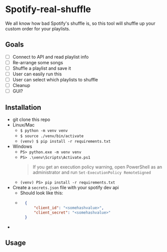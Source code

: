 # Spotify-real-shuffle

We all know how bad Spotify's shuffle is, so this tool will shuffle up your custom order for your playlists.

## Goals
- [ ] Connect to API and read playlist info
- [ ] Re-arrange some songs
- [ ] Shuffle a playlist and save it
- [ ] User can easily run this
- [ ] User can select which playlists to shuffle
- [ ] Cleanup
- [ ] GUI?

## Installation
- git clone this repo
- Linux/Mac
    - `$ python -m venv venv`
    - `$ source ./venv/bin/activate` 
    - `(venv) $ pip install -r requirements.txt`
- Windows
    - `PS> python.exe -m venv venv`
    - `PS> .\venv\Scripts\Activate.ps1`
        > If you get an execution policy warning, open PowerShell as an administrator and run `Set-ExecutionPolicy RemoteSigned`
    - `(venv) PS> pip install -r requirements.txt`
- Create a `secrets.json` file with your spotify dev api
    - Should look like this:
    - ```json
        {
            "client_id": "<somehashvalue>",
            "client_secret": "<somehashvalue>"
        }
      ```
- 
## Usage
<!-- - `$ python spotify-shuffle.py` -->
